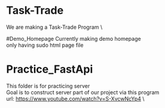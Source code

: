 # Task-Trade
We are making a Task-Trade Program \

#Demo_Homepage
Currently making demo homepage \
only having sudo html page file

# Practice_FastApi
This folder is for practicing server \
Goal is to construct server part of our project via this program \
url: https://www.youtube.com/watch?v=S-XvcwNcYp4 \